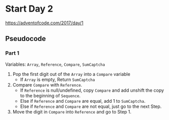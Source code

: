 # Start Day 2

https://adventofcode.com/2017/day/1

## Pseudocode

### Part 1

Variables: `Array`, `Reference`, `Compare`, `SumCaptcha`

1. Pop the first digit out of the `Array` into a `Compare` variable
   - If `Array` is empty, Return `SumCaptcha`
2. Compare `Compare` with `Reference`.
   - If `Reference` is null/undefined, copy `Compare` and add unshift the copy to the beginning of `Sequence`.
   - Else if `Reference` and `Compare` are equal, add 1 to `SumCaptcha`.
   - Else if `Reference` and `Compare` are not equal, just go to the next Step.
3. Move the digit in `Compare` into `Reference` and go to Step 1.
